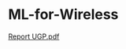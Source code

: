 # ML-for-Wireless

[Report UGP.pdf](https://github.com/SimplyDifficult/ML-for-Wireless/files/7340560/Report.UGP.pdf)

